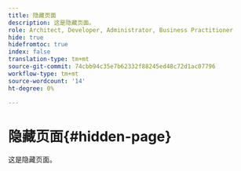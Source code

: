 ```yaml
---
title: 隐藏页面
description: 这是隐藏页面。
role: Architect, Developer, Administrator, Business Practitioner
hide: true
hidefromtoc: true
index: false
translation-type: tm+mt
source-git-commit: 74cbb94c35e7b62332f88245ed48c72d1ac07796
workflow-type: tm+mt
source-wordcount: '14'
ht-degree: 0%

---
```



# 隐藏页面{#hidden-page}

这是隐藏页面。
